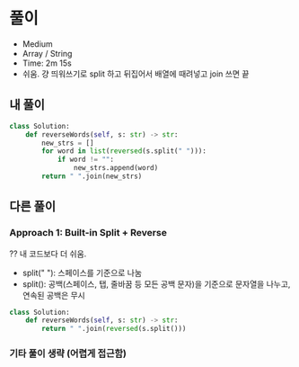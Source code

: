 # 풀이
- Medium
- Array / String
- Time: 2m 15s
- 쉬움. 걍 띄워쓰기로 split 하고 뒤집어서 배열에 때려넣고 join 쓰면 끝

## 내 풀이
```py
class Solution:
    def reverseWords(self, s: str) -> str:
        new_strs = []
        for word in list(reversed(s.split(" "))):
            if word != "":
                new_strs.append(word)
        return " ".join(new_strs)
```

## 다른 풀이
### Approach 1: Built-in Split + Reverse
?? 내 코드보다 더 쉬움.
- split(" "): 스페이스를 기준으로 나눔
- split(): 공백(스페이스, 탭, 줄바꿈 등 모든 공백 문자)을 기준으로 문자열을 나누고, 연속된 공백은 무시
```py
class Solution:
    def reverseWords(self, s: str) -> str:
        return " ".join(reversed(s.split()))
```

### 기타 풀이 생략 (어렵게 접근함)
